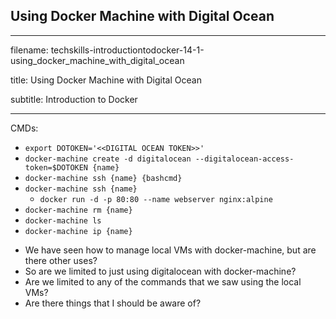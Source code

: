 ## Using Docker Machine with Digital Ocean
---------------------------------------------------------------------------

filename: techskills-introductiontodocker-14-1-using_docker_machine_with_digital_ocean

title: Using Docker Machine with Digital Ocean

subtitle: Introduction to Docker

---------------------------------------------------------------------------

CMDs:

  + `export DOTOKEN='<<DIGITAL OCEAN TOKEN>>'`
  + `docker-machine create -d digitalocean --digitalocean-access-token=$DOTOKEN {name}`
  + `docker-machine ssh {name} {bashcmd}`
  + `docker-machine ssh {name}`
    - `docker run -d -p 80:80 --name webserver nginx:alpine`
  + `docker-machine rm {name}`
  + `docker-machine ls`
  + `docker-machine ip {name}`

- We have seen how to manage local VMs with docker-machine, but are there other uses?
- So are we limited to just using digitalocean with docker-machine?
- Are we limited to any of the commands that we saw using the local VMs?
- Are there things that I should be aware of?
